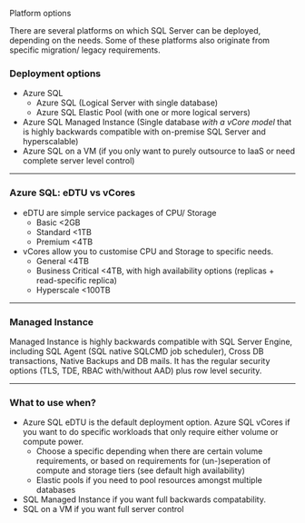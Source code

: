 Platform options

There are several platforms on which SQL Server can be deployed, depending on the needs. Some of these platforms also originate from specific migration/ legacy requirements. 

### Deployment options
- Azure SQL
    - Azure SQL (Logical Server with single database)
    - Azure SQL Elastic Pool (with one or more logical servers)
- Azure SQL Managed Instance (Single database *with a vCore model* that is highly backwards compatible with on-premise SQL Server and hyperscalable)
- Azure SQL on a VM (if you only want to purely outsource to IaaS or need complete server level control)

***
### Azure SQL: eDTU vs vCores

- eDTU are simple service packages of CPU/ Storage
  - Basic <2GB
  - Standard <1TB
  - Premium <4TB
- vCores allow you to customise CPU and Storage to specific needs. 
  - General <4TB
  - Business Critical <4TB, with high availability options (replicas + read-specific replica)
  - Hyperscale <100TB

***
### Managed Instance
Managed Instance is highly backwards compatible with SQL Server Engine, including SQL Agent (SQL  native SQLCMD job scheduler), Cross DB transactions, Native Backups and DB mails. It has the regular security options (TLS, TDE, RBAC with/without AAD) plus row level security. 

***
### What to use when?
- Azure SQL eDTU is the default deployment option. Azure SQL vCores if you want to do specific workloads that only require either volume or compute power. 
    - Choose a specific depending when there are certain volume requirements, or based on requirements for (un-)seperation of compute and storage tiers (see default high availability)
    - Elastic pools if you need to pool resources amongst multiple databases
- SQL Managed Instance if you want full backwards compatability.
- SQL on a VM if you want full server control